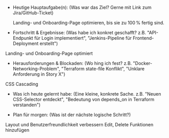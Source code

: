 * Heutige Hauptaufgabe(n): (Was war das Ziel? Gerne mit Link zum Jira/GitHub-Ticket)

    Landing- und Onboarding-Page optimieren, bis sie zu 100 % fertig sind.

* Fortschritt & Ergebnisse: (Was habe ich konkret geschafft? z.B. "API-Endpunkt für Login implementiert", "Jenkins-Pipeline für Frontend-Deployment erstellt")

Landing- und Onboarding-Page optimiert

* Herausforderungen & Blockaden: (Wo hing ich fest? z.B. "Docker-Networking-Problem", "Terraform state-file Konflikt", "Unklare Anforderung in Story X")

CSS Cascading


* Was ich heute gelernt habe: (Eine kleine, konkrete Sache. z.B. "Neuen CSS-Selector entdeckt", "Bedeutung von depends_on in Terraform verstanden")


* Plan für morgen: (Was ist der nächste logische Schritt?)

Layout und Benutzerfreundlichkeit verbessern
Edit, Delete Funktionen hinzufügen
